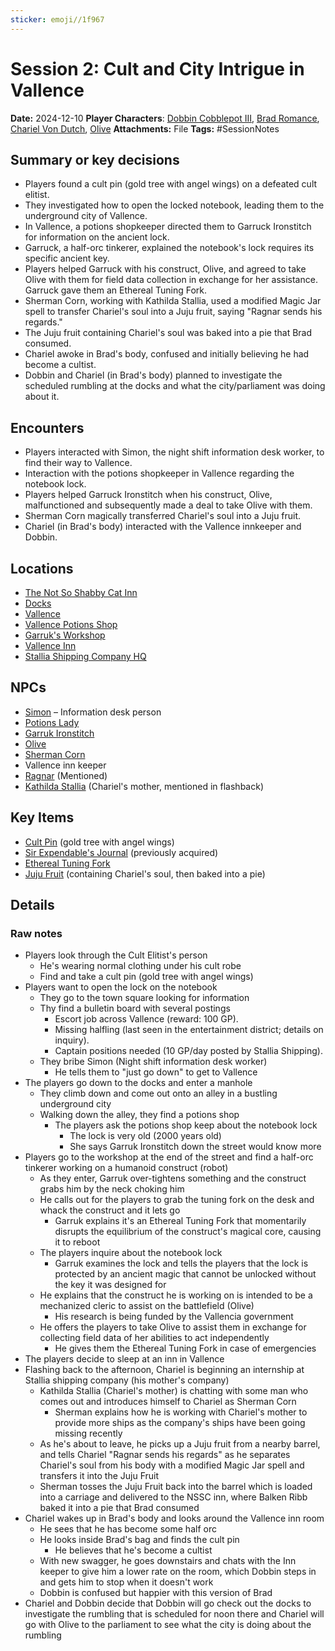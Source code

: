 ```yaml
---
sticker: emoji//1f967
---
```


# Session 2: Cult and City Intrigue in Vallence

**Date:** 2024-12-10
**Player Characters**:  [Dobbin Cobblepot III](/players/dobbin-cobblepot-iii/dobbin-cobblepot-iii), [Brad Romance](/players/brad-romance/brad-romance), [Chariel Von Dutch](/players/chariel-von-dutch/chariel-von-dutch), [Olive](players/olive/images/olive.jpeg)
**Attachments:** File
**Tags:** #SessionNotes

## Summary or key decisions

* Players found a cult pin (gold tree with angel wings) on a defeated cult elitist.
* They investigated how to open the locked notebook, leading them to the underground city of Vallence.
* In Vallence, a potions shopkeeper directed them to Garruck Ironstitch for information on the ancient lock.
* Garruck, a half-orc tinkerer, explained the notebook's lock requires its specific ancient key.
* Players helped Garruck with his construct, Olive, and agreed to take Olive with them for field data collection in exchange for her assistance. Garruck gave them an Ethereal Tuning Fork.
* Sherman Corn, working with Kathilda Stallia, used a modified Magic Jar spell to transfer Chariel's soul into a Juju fruit, saying "Ragnar sends his regards."
* The Juju fruit containing Chariel's soul was baked into a pie that Brad consumed.
* Chariel awoke in Brad's body, confused and initially believing he had become a cultist.
* Dobbin and Chariel (in Brad's body) planned to investigate the scheduled rumbling at the docks and what the city/parliament was doing about it.

## Encounters

* Players interacted with Simon, the night shift information desk worker, to find their way to Vallence.
* Interaction with the potions shopkeeper in Vallence regarding the notebook lock.
* Players helped Garruck Ironstitch when his construct, Olive, malfunctioned and subsequently made a deal to take Olive with them.
* Sherman Corn magically transferred Chariel's soul into a Juju fruit.
* Chariel (in Brad's body) interacted with the Vallence innkeeper and Dobbin.

## Locations

* [The Not So Shabby Cat Inn](/places/kingdom-of-minthar/vallencia/the-not-so-shabby-cat-inn/the-not-so-shabby-cat-inn)
* [Docks](/places/kingdom-of-minthar/vallencia/docks/docks)
* [Vallence](/places/kingdom-of-minthar/vallence/vallence)
* [Vallence Potions Shop](/places/kingdom-of-minthar/vallence/vallence-potions-shop/vallence-potions-shop)
* [Garruk's Workshop](/places/kingdom-of-minthar/vallence/garruks-workshop/garruks-workshop)
* [Vallence Inn](/places/kingdom-of-minthar/vallence/vallence-inn/vallence-inn)
* [Stallia Shipping Company HQ](/places/kingdom-of-minthar/vallencia/stallia-shipping-company-hq/stallia-shipping-company-hq)

## NPCs

* [Simon](/npcs/vallencia-npcs/misc-vallencia-npcs/simon/simon) – Information desk person
* [Potions Lady](/npcs/vallence-npcs/vallence-core-npcs/potions-lady/potions-lady)
* [Garruk Ironstitch](/npcs/vallence-npcs/vallence-core-npcs/garruk-ironstitch/garruk-ironstitch)
* [Olive](players/olive/images/olive.jpeg)
* [Sherman Corn](/npcs/vallencia-npcs/vallencia-core-npcs/sherman-corn/sherman-corn)
* Vallence inn keeper
* [Ragnar](/npcs/deities/ragnar/ragnar) (Mentioned)
* [Kathilda Stallia](/npcs/vallencia-npcs/vallencia-core-npcs/kathilda-stallia/kathilda-stallia) (Chariel's mother, mentioned in flashback)

## Key Items

* [Cult Pin](/items/key-items/cult-pin) (gold tree with angel wings)
* [Sir Expendable's Journal](/items/key-items/hallenars-sealing-journal) (previously acquired)
* [Ethereal Tuning Fork](/items/key-items/ethereal-tuning-fork)
* [Juju Fruit](/items/key-items/juju-fruit) (containing Chariel's soul, then baked into a pie)

## Details

### Raw notes

* Players look through the Cult Elitist's person
  * He's wearing normal clothing under his cult robe
  * Find and take a cult pin (gold tree with angel wings)
* Players want to open the lock on the notebook
  * They go to the town square looking for information
  * Thy find a bulletin board with several postings
    * Escort job across Vallence (reward: 100 GP).
    * Missing halfling (last seen in the entertainment district; details on inquiry).
    * Captain positions needed (10 GP/day posted by Stallia Shipping).
  * They bribe Simon (Night shift information desk worker)
    * He tells them to "just go down" to get to Vallence
* The players go down to the docks and enter a manhole
  * They climb down and come out onto an alley in a bustling underground city
  * Walking down the alley, they find a potions shop
    * The players ask the potions shop keep about the notebook lock
      * The lock is very old (2000 years old)
      * She says Garruk Ironstitch down the street would know more
* Players go to the workshop at the end of the street and find a half-orc tinkerer working on a humanoid construct (robot)
  * As they enter, Garruk over-tightens something and the construct grabs him by the neck choking him
  * He calls out for the players to grab the tuning fork on the desk and whack the construct and it lets go
    * Garruk explains it's an Ethereal Tuning Fork that momentarily disrupts the equilibrium of the construct's magical core, causing it to reboot
  * The players inquire about the notebook lock
    * Garruk examines the lock and tells the players that the lock is protected by an ancient magic that cannot be unlocked without the key it was designed for
  * He explains that the construct he is working on is intended to be a mechanized cleric to assist on the battlefield (Olive)
    * His research is being funded by the Vallencia government
  * He offers the players to take Olive to assist them in exchange for collecting field data of her abilities to act independently
    * He gives them the Ethereal Tuning Fork in case of emergencies
* The players decide to sleep at an inn in Vallence
* Flashing back to the afternoon, Chariel is beginning an internship at Stallia shipping company (his mother's company)
  * Kathilda Stallia (Chariel's mother) is chatting with some man who comes out and introduces himself to Chariel as Sherman Corn
    * Sherman explains how he is working with Chariel's mother to provide more ships as the company's ships have been going missing recently
  * As he's about to leave, he picks up a Juju fruit from a nearby barrel, and tells Chariel "Ragnar sends his regards" as he separates Chariel's soul from his body with a modified Magic Jar spell and transfers it into the Juju Fruit
  * Sherman tosses the Juju Fruit back into the barrel which is loaded into a carriage and delivered to the NSSC inn, where Balken Ribb baked it into a pie that Brad consumed
* Chariel wakes up in Brad's body and looks around the Vallence inn room
  * He sees that he has become some half orc
  * He looks inside Brad's bag and finds the cult pin
    * He believes that he's become a cultist
  * With new swagger, he goes downstairs and chats with the Inn keeper to give him a lower rate on the room, which Dobbin steps in and gets him to stop when it doesn't work
  * Dobbin is confused but happier with this version of Brad
* Chariel and Dobbin decide that Dobbin will go check out the docks to investigate the rumbling that is scheduled for noon there and Chariel will go with Olive to the parliament to see what the city is doing about the rumbling
